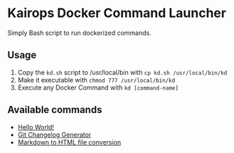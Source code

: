 # Kairops Docker Command Launcher

Simply Bash script to run dockerized commands.

## Usage

1. Copy the `kd.sh` script to /usr/local/bin with `cp kd.sh /usr/local/bin/kd`
2. Make it executable with `chmod 777 /usr/local/bin/kd`
3. Execute any Docker Command with `kd [command-name]`

## Available commands

- [Hello World!](https://github.com/kairops/dc-hello-world)
- [Git Changelog Generator](https://github.com/kairops/dc-git-changelog-generator)
- [Markdown to HTML file conversion](https://github.com/kairops/dc-md2html)